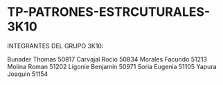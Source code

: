 # TP-PATRONES-ESTRCUTURALES-3K10

INTEGRANTES DEL GRUPO 3K10:

Bunader Thomas       50817
Carvajal Rocio       50834
Morales Facundo     51213
Molina Roman        51202
Ligonie Benjamín    50971
Soria Eugenia        51105
Yapura Joaquin      51154
